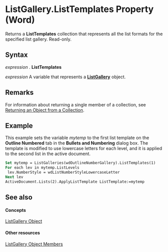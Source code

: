 
# ListGallery.ListTemplates Property (Word)

Returns a  **ListTemplates** collection that represents all the list formats for the specified list gallery. Read-only.


## Syntax

 _expression_ . **ListTemplates**

 _expression_ A variable that represents a **[ListGallery](4fa3af33-becd-0dfc-5c7a-a0e70714e045.md)** object.


## Remarks

For information about returning a single member of a collection, see [Returning an Object from a Collection](http://msdn.microsoft.com/library/28f76384-f495-9640-a7c8-10ada3fac727%28Office.15%29.aspx).


## Example

This example sets the variable  _mytemp_ to the first list template on the **Outline Numbered** tab in the **Bullets and Numbering** dialog box. The template is modified to use lowercase letters for each level, and it is applied to the second list in the active document.


```vb
Set mytemp = ListGalleries(wdOutlineNumberGallery).ListTemplates(1) 
For each lev in mytemp.ListLevels 
 lev.NumberStyle = wdListNumberStyleLowercaseLetter 
Next lev 
ActiveDocument.Lists(2).ApplyListTemplate ListTemplate:=mytemp
```


## See also


#### Concepts


[ListGallery Object](4fa3af33-becd-0dfc-5c7a-a0e70714e045.md)
#### Other resources


[ListGallery Object Members](1924a752-86bb-ee1b-2df6-d6a31b48c76c.md)
